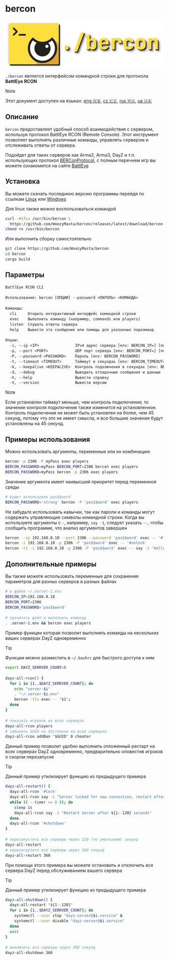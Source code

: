 # bercon

![logo][]

`./bercon` является интерфейсом командной строки для протокола **BattlEye RCON**

<!-- rule: current lang, other langs sorted by alpha -->
> [!NOTE]  
> Этот документ доступен на языках:
> [eng 🇬🇧][], [cz 🇨🇿][], [rus 🇷🇺][], [ua 🇺🇦][]

## Описание

`bercon` предоставляет удобный способ взаимодействия с сервером, используя
протокол BattlEye RCON (Remote Console).
Этот инструмент позволяет выполнять различные команды,
управлять сервером и отслеживать ответы от сервера.

Подойдет для таких серверов как Arma2, Arma3, DayZ и т.п. использующих
протокол [BERConProtocol][], с полным перечнем игр вы можете
ознакомится на сайте [BattlEye][]

## Установка

Вы можете скачать последнюю версию программы перейдя по ссылкам
[Linux] или [Windows]

Для linux также можно воспользоваться командой 

```bash
curl -#SfLo /usr/bin/bercon \
  https://github.com/WoozyMasta/bercon/releases/latest/download/bercon
chmod +x /usr/bin/bercon
```

Или выполнить сборку самостоятельно

```bash
git clone https://github.com/WoozyMasta/bercon
cd bercon
cargo build
```

## Параметры

```txt
BattlEye RCON CLI

Использование: bercon [ОПЦИИ] --password <ПАРОЛЬ> <КОМАНДА>

Команды:
  cli     Открыть интерактивный интерфейс командной строки
  exec    Выполнить команду (например, commands или players)
  listen  Слушать ответы сервера
  help    Вывести это сообщение или помощь для указанных подкоманд

Опции:
  -i, --ip <IP>                IPv4 адрес сервера [env: BERCON_IP=] [по умолчанию: 127.0.0.1]
  -p, --port <PORT>            UDP порт сервера [env: BERCON_PORT=] [по умолчанию: 2305]
  -P, --password <PASSWORD>    Пароль [env: BERCON_PASSWORD]
  -t, --timeout <TIMEOUT>      Таймаут в секундах [env: BERCON_TIMEOUT=] [по умолчанию: 45]
  -k, --keepalive <KEEPALIVE>  Контроль подключения в секундах [env: BERCON_KEEPALIVE=] [по умолчанию: 30]
  -d, --debug                  Выводить отладочные сообщения и данные
  -h, --help                   Вывести справку
  -V, --version                Вывести версию
```

> [!NOTE]  
> Если установлен таймаут меньше, чем контроль подключения,
> то значение контроля подключения также изменится на установленное.  
> Контроль подключения не может быть установлен на более, чем 45 секунд,
> потому что это не имеет смысла,
> и все большие значения будут установлены на 45 секунд.

## Примеры использования

Можно использовать аргументы, переменные или их комбинацию

```bash
bercon -p 2306 -P myPass exec players
BERCON_PASSWORD=myPass BERCON_PORT=2306 bercon exec players
BERCON_PASSWORD=myPass bercon -p 2306 exec players
```

Значение аргумента имеет наивысший приоритет перед переменной среды

```bash
# будет использован pas$$word
BERCON_PASSWORD='strong' bercon -P 'pas$$word' exec players
```

Не забудьте использовать кавычки, так как пароли и команды могут содержать
управляющие символы командной строки.
Когда вы используете аргументы с `-`, например, `say -1`, следует
указать `--`, чтобы сообщить программе, что анализ аргументов завершен

```bash
bercon --ip 192.168.0.10 --port 2306 --password 'pas$$word' exec -- '#lock'
bercon -i 192.168.0.10 -p 2306 -P 'pas$$word' exec -- '#unlock'
bercon -t1 -i 192.168.0.10 -p 2306 -P 'pas$$word' exec -- say -1 'Hello world!'
```

## Дополнительные примеры

Вы также можете использовать переменные для сохранения параметров для
разных серверов в разных файлах

```bash
# в файле ~/.server-1.env
BERCON_IP=192.168.0.10
BERCON_PORT=2306
BERCON_PASSWORD='pas$$word'

# прочитать файл и выполнить команду
. .server-1.env && bercon exec players
```

Пример функции которая позволит выполнять команды на нескольких ваших
серверах DayZ одновременно

> [!TIP]  
> Функции можно разместить в `~/.bashrc` для быстрого доступа к ним

```bash
export DAYZ_SERRVER_COUNT=5

dayz-all-rcon() {
  for i in {1..$DAYZ_SERRVER_COUNT}; do
    echo "server-$i"
    . "~/.server-$i.env"
    bercon -t1s exec -- "$1";
  done
}

# показать игроков на всех серверах
dayz-all-rcon players
# забанить GUID на постоянно на всех серверах
dayz-all-rcon addBan "$GUID" 0 cheater
```

Данный пример позволит удобно выполнить отложенный рестарт на всех серверах
DayZ одновременно, предварительно оповестив игроков о скором перезапуске

> [!TIP]  
> Данный пример утилизирует функцию из предыдущего примера

```bash
dayz-all-restart() {
  dayz-all-rcon '#lock'
  dayz-all-rcon say -1 "Server locked for new connection, restart after ${1:-120} seconds"
  while (( --timer >= 0 )); do
    sleep 1s
    dayz-all-rcon say -1 "Restart server after ${1:-120} seconds"
  done
  dayz-all-rcon '#shutdown'
}

# перезапустить все серверы через 120 (по умолчанию) секунд
dayz-all-restart
# перезагрузите все серверы через 360 секунд
dayz-all-restart 360
```

При помощи этого примера вы можете остановить и отключить все сервера DayZ
перед обслуживанием вашего сервера

> [!TIP]  
> Данный пример утилизирует функцию из предыдущего примера

```bash
dayz-all-shutdown() {
  dayz-all-restart "${1:-120}"
  for i in {1..$DAYZ_SERRVER_COUNT}; do
    systemctl --user stop "dayz-server@$i.service" &
    systemctl --user disable "dayz-server@$i.service"
  done
  wait
}

# выключить все серверы через 360 секунд
dayz-all-shutdown 360
```

<!-- Links -->
[eng 🇬🇧]: ../README.md
[ua 🇺🇦]: README.ua.md
[rus 🇷🇺]: README.ru.md
[cz 🇨🇿]: README.cz.md
[logo]: ../logo.png

[Linux]: <https://github.com/WoozyMasta/bercon/releases/latest/download/bercon> "Linux x86 gcc binary"
[Windows]: <https://github.com/WoozyMasta/bercon/releases/latest/download/bercon> "Windows exe файл"
[BattlEye]: <https://www.battleye.com/> "BattlEye – The Anti-Cheat Gold Standard"
[BERConProtocol]: <https://www.battleye.com/downloads/BERConProtocol.txt> "Спецификация протокола BattlEye RCON"
